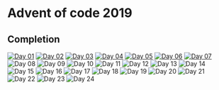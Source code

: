 # Advent of code 2019

## Completion

[![Day 01](https://badgen.net/badge/01/%E2%98%85%E2%98%85/green)](https://github.com/Tip-/advent-of-code-2019/tree/master/01)
[![Day 02](https://badgen.net/badge/02/%E2%98%85%E2%98%85/green)](https://github.com/Tip-/advent-of-code-2019/tree/master/02)
[![Day 03](https://badgen.net/badge/03/%E2%98%85%E2%98%85/green)](https://github.com/Tip-/advent-of-code-2019/tree/master/03)
[![Day 04](https://badgen.net/badge/04/%E2%98%85%E2%98%85/green)](https://github.com/Tip-/advent-of-code-2019/tree/master/04)
[![Day 05](https://badgen.net/badge/05/%E2%98%85%E2%98%85/green)](https://github.com/Tip-/advent-of-code-2019/tree/master/05)
[![Day 06](https://badgen.net/badge/06/%E2%98%85%E2%98%85/green)](https://github.com/Tip-/advent-of-code-2019/tree/master/06)
[![Day 07](https://badgen.net/badge/07/%E2%98%85%E2%98%86/grey)](https://github.com/Tip-/advent-of-code-2019/tree/master/07)
![Day 08](https://badgen.net/badge/08/%E2%98%86%E2%98%86/grey)
![Day 09](https://badgen.net/badge/09/%E2%98%86%E2%98%86/grey)
![Day 10](https://badgen.net/badge/10/%E2%98%86%E2%98%86/grey)
![Day 11](https://badgen.net/badge/11/%E2%98%86%E2%98%86/grey)
![Day 12](https://badgen.net/badge/12/%E2%98%86%E2%98%86/grey)
![Day 13](https://badgen.net/badge/13/%E2%98%86%E2%98%86/grey)
![Day 14](https://badgen.net/badge/14/%E2%98%86%E2%98%86/grey)
![Day 15](https://badgen.net/badge/15/%E2%98%86%E2%98%86/grey)
![Day 16](https://badgen.net/badge/16/%E2%98%86%E2%98%86/grey)
![Day 17](https://badgen.net/badge/17/%E2%98%86%E2%98%86/grey)
![Day 18](https://badgen.net/badge/18/%E2%98%86%E2%98%86/grey)
![Day 19](https://badgen.net/badge/19/%E2%98%86%E2%98%86/grey)
![Day 20](https://badgen.net/badge/20/%E2%98%86%E2%98%86/grey)
![Day 21](https://badgen.net/badge/21/%E2%98%86%E2%98%86/grey)
![Day 22](https://badgen.net/badge/22/%E2%98%86%E2%98%86/grey)
![Day 23](https://badgen.net/badge/23/%E2%98%86%E2%98%86/grey)
![Day 24](https://badgen.net/badge/24/%E2%98%86%E2%98%86/grey)




